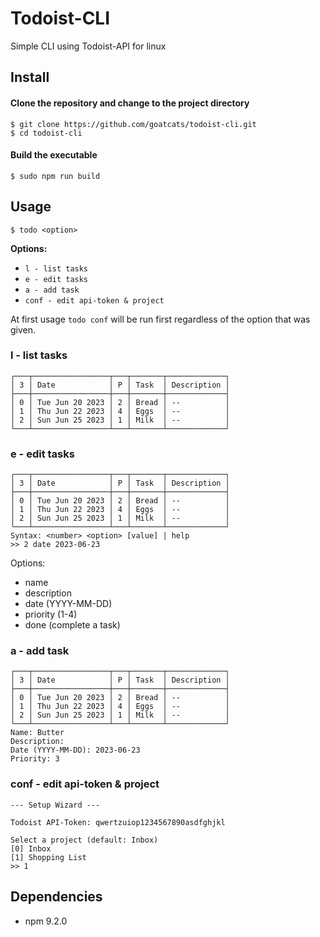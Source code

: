 # Todoist-CLI
Simple CLI using Todoist-API for linux


## Install
#### Clone the repository and change to the project directory
```
$ git clone https://github.com/goatcats/todoist-cli.git
$ cd todoist-cli
```
#### Build the executable
```
$ sudo npm run build
```

## Usage

~~~
$ todo <option>
~~~

**Options:**
- `l - list tasks`
- `e - edit tasks`
- `a - add task`
- `conf - edit api-token & project`

At first usage `todo conf` will be run first regardless of the option that was given.

### l - list tasks
~~~
┌───┬─────────────────┬───┬───────┬─────────────┐
│ 3 │ Date            │ P │ Task  │ Description │
├───┼─────────────────┼───┼───────┼─────────────┤
│ 0 │ Tue Jun 20 2023 │ 2 │ Bread │ --          │
│ 1 │ Thu Jun 22 2023 │ 4 │ Eggs  │ --          │
│ 2 │ Sun Jun 25 2023 │ 1 │ Milk  │ --          │
└───┴─────────────────┴───┴───────┴─────────────┘
~~~

### e - edit tasks
~~~
┌───┬─────────────────┬───┬───────┬─────────────┐
│ 3 │ Date            │ P │ Task  │ Description │
├───┼─────────────────┼───┼───────┼─────────────┤
│ 0 │ Tue Jun 20 2023 │ 2 │ Bread │ --          │
│ 1 │ Thu Jun 22 2023 │ 4 │ Eggs  │ --          │
│ 2 │ Sun Jun 25 2023 │ 1 │ Milk  │ --          │
└───┴─────────────────┴───┴───────┴─────────────┘
Syntax: <number> <option> [value] | help
>> 2 date 2023-06-23
~~~
Options:
- name 
- description
- date (YYYY-MM-DD)
- priority (1-4)
- done (complete a task)

### a - add task
~~~
┌───┬─────────────────┬───┬───────┬─────────────┐
│ 3 │ Date            │ P │ Task  │ Description │
├───┼─────────────────┼───┼───────┼─────────────┤
│ 0 │ Tue Jun 20 2023 │ 2 │ Bread │ --          │
│ 1 │ Thu Jun 22 2023 │ 4 │ Eggs  │ --          │
│ 2 │ Sun Jun 25 2023 │ 1 │ Milk  │ --          │
└───┴─────────────────┴───┴───────┴─────────────┘
Name: Butter
Description: 
Date (YYYY-MM-DD): 2023-06-23
Priority: 3
~~~

### conf - edit api-token & project
~~~
--- Setup Wizard ---

Todoist API-Token: qwertzuiop1234567890asdfghjkl

Select a project (default: Inbox)
[0] Inbox
[1] Shopping List
>> 1
~~~

## Dependencies

- npm 9.2.0
